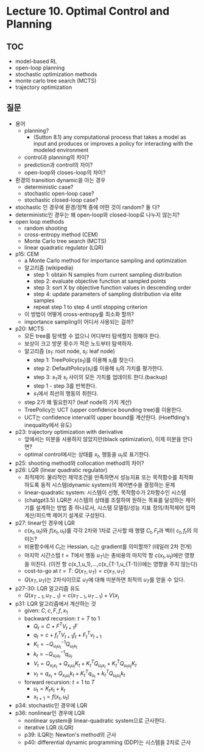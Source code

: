 # Lecture 10. Optimal Control and Planning

## TOC
- model-based RL
- open-loop planning
- stochastic optimization methods
- monte carlo tree search (MCTS)
- trajectory optimization

## 질문
- 용어
  - planning?
    - (Sutton 8.1) any computational process that takes a model as input and produces or improves a policy for interacting with the modeled environment
  - control과 planning의 차이?
  - prediction과 control의 차이?
  - open-loop와 closes-loop의 차이?  
- 환경의 transition dynamic을 아는 경우
  - deterministic case?  
  - stochastic open-loop case?
  - stochastic closed-loop case?
- stochastic 인 경우에 환경/정책 중에 어떤 것이 random? 둘 다?
- deterministic인 경우는 왜 open-loop와 closed-loop로 나누지 않는지? 
- open loop methods
  - random shooting
  - cross-entropy method (CEM)
  - Monte Carlo tree search (MCTS)
  - linear quadratic regulator (LQR)
- p15: CEM
  - a Monte Carlo method for importance sampling and optimization
  - 알고리즘 (wikipedia)
    - step 1: obtain N samples from current sampling distribution
    - step 2: evaluate objective function at sampled points
    - step 3: sort X by objective function values in descending order
    - step 4: update parameters of sampling distribution via elite samples
    - repeat step 1 to step 4 until stopping criterion
  - 이 방법이 어떻게 cross-entropy를 최소화 할까?
  - importance sampling이 어디서 사용되는 걸까?
- p20: MCTS
  - 모든 tree를 탐색할 수 없으니 어디부터 탐색할지 정해야 한다.
  - 보상이 크고 방문 횟수가 적은 노드부터 탐색하자. 
  - 알고리즘 ($s_1$: root node, $s_l$: leaf node)
    - step 1: TreePolicy($s_1$)를 이용해 $s_l$를 찾는다.
    - step 2: DefaultPolicy($s_l$)를 이용해 $s_l$의 가치를 평가한다.
    - step 3: $s_1$과 $s_l$ 사이의 모든 가치를 업데이트 한다.(backup)
    - step 1 - step 3를 반복한다.
    - $s_1$에서 최선의 행동의 취한다.
  - step 2가 왜 필요한지? (leaf node의 가치 계산)
  - TreePolicy는 UCT (upper confidence bounding tree)를 이용한다.
  - UCT는 confidence interval의 upper bound를 계산한다. (Hoeffding's inequality에서 유도)
- p23: trajectory optimization with derivative
  - 앞에서는 미분을 사용하지 않았지만(black optimization), 이제 미분을 안다면?
  - optimal control에서는 상태를 $x_t$, 행동을 $u_t$로 표기한다.
- p25: shooting method와 collocation method의 차이?
- p26: LQR (linear quadratic regulator)  
  - 최적제어: 물리적인 제약조건을 만족하면서 성능지표 또는 목적함수를 최적화하도록 동적 시스템(dynamic system)의 제어변수을 결정하는 문제
  - linear-quadratic system: 시스템이 선형, 목적함수가 2차함수인 시스템  
  - (chatgpt3.5) LQR은 시스템의 상태를 조절하여 원하는 목표를 달성하는 제어기를 설계하는 방법 중 하나로서, 시스템 모델링/성능 지표 정의/최적제어 입력 계산/피드백 제어기 설계로 구성된다.
- p27: linear인 경우에 LQR
  - $c(x_t,u_t)$와 $f(x_t,u_t)$를 각각 2차와 1차로 근사할 때 행렬 $C_t,F_t$과 벡터 $c_t,f_t$의 의미는?
  - 비용함수에서 $C_t$는 Hessian, $c_t$는 gradient를 의미할까? (테일러 2차 전개)
  - 마지막 시간스텝 $t=T$에서 행동 $u_T$\는 총비용의 마지막 항 $c(x_t,u_t)$에만 영향을 미친다.
    (이전 항 c(x_1,u_1),...,c(x_{T-1,u_{T-1}})에는 영향을 주지 않는다)
  - cost-to-go at $t=T$: $Q(x_T,u_T)=c(x_T,u_T)$
  - $Q(x_T,u_T)$는 2차식이므로 $u_T$에 대해 미분하면 최적의 $u_T$를 얻을 수 있다.
- p27-30: LQR 알고리즘 유도
  - $Q(x_{T-1},u_{T-1})=c(x_{T-1},u_{T-1})+V(x_)$
- p31: LQR 알고리즘에서 계산하는 것
  - given: $C,c,F,f,x_1$
  - backward recursion: $t=T$ to $1$
    - $Q_t = C+F^T V_{t+1} F$
    - $q_t = c+f_t^T V_{t+1} f_t + F_t^T v_{t+1}$
    - $K_t = -Q_{u_t u_t}^{-1} Q_{u_t x_t}$
    - $k_t = -Q_{u_t u_t}^{-1} q_{u_t}$
    - $V_t = Q_{x_t x_t}+Q_{x_t u_t}K_t+K_t^T Q_{u_t x_t}+K_t^T Q_{u_t u_t}K_t$
    - $v_t = q_{x_t}+Q_{x_t u_t}k_t +K_t^T q_{u_t}+k_t^T Q_{u_t u_t}k_t$
  - forward recursion: $t=1$ to $T$
    - $u_t = K_t x_t + k_t$
    - $x_{t+1} = f(x_t,u_t)$
- p34: stochastic인 경우에 LQR
- p36: nonlinear인 경우에 LQR
  - nonlinear system을 linear-quadratic system으로 근사한다.
  - iterative LQR (iLQR)
  - p39: iLQR는 Newton's method의 근사
  - p40: differential dynamic programming (DDP)는 시스템을 2차로 근사
    
